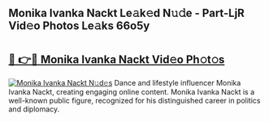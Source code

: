 ## Monika Ivanka Nackt Le𝚊k𝚎d N𝚞𝚍e - Part-LjR Vid𝚎o Photos Le𝚊ks 66o5y

# <h2><a href="http://fb8hbk4.evod.top/?m=Monika+Ivanka+Nackt">🔗 👉🔴 Monika Ivanka Nackt Vid𝚎o Ph𝚘t𝚘s</a></h2>

[![Monika Ivanka Nackt N𝚞d𝚎s](https://i.imgur.com/8V9OHl7.gif)](http://fb8hbk4.evod.top/?m=Monika+Ivanka+Nackt)
Dance and lifestyle influencer Monika Ivanka Nackt, creating engaging online content. Monika Ivanka Nackt is a well-known public figure, recognized for his distinguished career in politics and diplomacy. 
